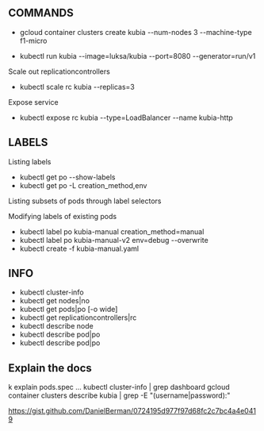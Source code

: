COMMANDS
-

- gcloud container clusters create kubia --num-nodes 3 --machine-type f1-micro

- kubectl run kubia --image=luksa/kubia --port=8080 --generator=run/v1

Scale out replicationcontrollers
- kubectl scale rc kubia --replicas=3

Expose service
- kubectl expose rc kubia --type=LoadBalancer --name kubia-http


LABELS
-
Listing labels
- kubectl get po --show-labels
- kubectl get po -L creation_method,env

Listing subsets of pods through label selectors

Modifying labels of existing pods
- kubectl label po kubia-manual creation_method=manual
- kubectl label po kubia-manual-v2 env=debug --overwrite
- kubectl create -f kubia-manual.yaml

INFO
-
- kubectl cluster-info
- kubectl get nodes|no
- kubectl get pods|po [-o wide]
- kubectl get replicationcontrollers|rc
- kubectl describe node <node>
- kubectl describe pod|po
- kubectl describe pod|po


Explain the docs
-
k explain pods.spec ...
kubectl cluster-info | grep dashboard
gcloud container clusters describe kubia | grep -E "(username|password):"

https://gist.github.com/DanielBerman/0724195d977f97d68fc2c7bc4a4e0419
